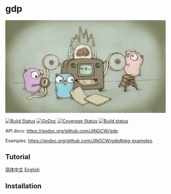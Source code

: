 # gdp
![Gopher image](doc/pictures/fiveyears.jpg)

[![Build Status](https://travis-ci.org/JINGCW/gdp.png?branch=develop)](https://travis-ci.org/JINGCW/gdp)
[![GoDoc](https://godoc.org/github.com/JINGCW/gdp?status.svg)](https://godoc.org/github.com/JINGCW/gdp)
[![Coverage Status](https://coveralls.io/repos/github/JINGCW/gdp/badge.svg)](https://coveralls.io/github/JINGCW/gdp)
[![Build status](https://ci.appveyor.com/api/projects/status/glj3j9c3oy8ekbic/branch/develop?svg=true)](https://ci.appveyor.com/project/JINGCW/gdp/branch/develop)

API docs: https://godoc.org/github.com/JINGCW/gdp.

Examples: https://godoc.org/github.com/JINGCW/gdp#pkg-examples.


## Tutorial
[简体中文](doc/tutorial_zh.md)
[English](doc/tutorial_en.md)

## Installation


